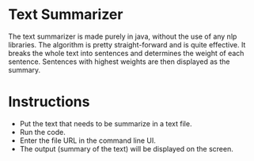 # Text Summarizer
The text summarizer is made purely in java, without the use of any nlp libraries. The algorithm is pretty straight-forward and is quite effective. It breaks the whole text into sentences and determines the weight of each sentence. Sentences with highest weights are then displayed as the summary.

# Instructions
- Put the text that needs to be summarize in a text file.
- Run the code.
- Enter the file URL in the command line UI.
- The output (summary of the text) will be displayed on the screen.
